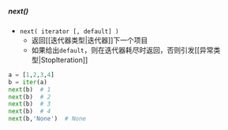 ##### next()
- `next( iterator [, default] )`
	- 返回[[迭代器类型|迭代器]]下一个项目
	- 如果给出`default`，则在迭代器耗尽时返回，否则引发[[异常类型|StopIteration]]
```python
a = [1,2,3,4]
b = iter(a)
next(b)  # 1
next(b)  # 2
next(b)  # 3
next(b)  # 4
next(b,'None')  # None
```